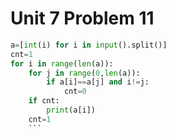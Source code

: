 # Unit 7 Problem 11
```.py
a=[int(i) for i in input().split()]
cnt=1
for i in range(len(a)):
    for j in range(0,len(a)):
        if a[i]==a[j] and i!=j:
            cnt=0
    if cnt:
        print(a[i])
    cnt=1
    ```
